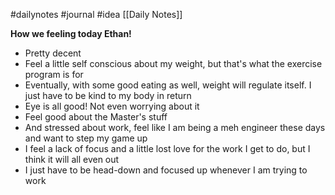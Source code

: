 #dailynotes #journal #idea
[[Daily Notes]]

**How we feeling today Ethan!**
- Pretty decent
- Feel a little self conscious about my weight, but that's what the exercise program is for
- Eventually, with some good eating as well, weight will regulate itself. I just have to be kind to my body in return
- Eye is all good! Not even worrying about it
- Feel good about the Master's stuff
- And stressed about work, feel like I am being a meh engineer these days and want to step my game up
- I feel a lack of focus and a little lost love for the work I get to do, but I think it will all even out
- I just have to be head-down and focused up whenever I am trying to work 